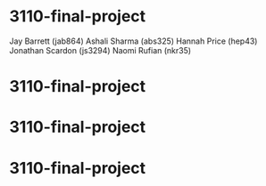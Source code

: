 # 3110-final-project
Jay Barrett (jab864)
Ashali Sharma (abs325)
Hannah Price (hep43)
Jonathan Scardon (js3294)
Naomi Rufian (nkr35)
# 3110-final-project
# 3110-final-project
# 3110-final-project

